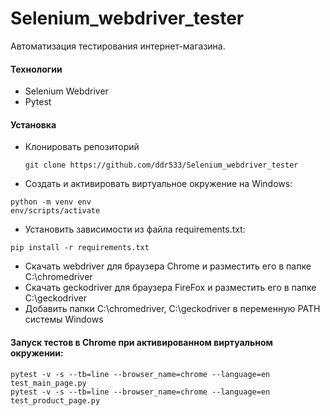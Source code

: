 # Selenium_webdriver_tester
Автоматизация тестирования интернет-магазина.

#### Технологии
* Selenium Webdriver
* Pytest

#### Установка
* Клонировать репозиторий
  ```
  git clone https://github.com/ddr533/Selenium_webdriver_tester
  ```
* Cоздать и активировать виртуальное окружение на Windows:

```
python -m venv env
env/scripts/activate
```

* Установить зависимости из файла requirements.txt:
```
pip install -r requirements.txt
```

* Скачать webdriver для браузера Chrome и разместить его в папке C:\chromedriver
* Скачать geckodriver для браузера FireFox и разместить его в папке C:\geckodriver
* Добавить папки C:\chromedriver, C:\geckodriver в переменную PATH системы Windows

#### Запуск тестов в Chrome при активированном виртуальном окружении:
```
pytest -v -s --tb=line --browser_name=chrome --language=en test_main_page.py
pytest -v -s --tb=line --browser_name=chrome --language=en test_product_page.py
```
